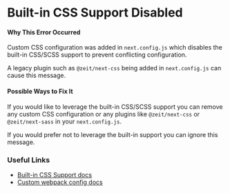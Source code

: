 # Built-in CSS Support Disabled

#### Why This Error Occurred

Custom CSS configuration was added in `next.config.js` which disables the built-in CSS/SCSS support to prevent conflicting configuration.

A legacy plugin such as `@zeit/next-css` being added in `next.config.js` can cause this message.

#### Possible Ways to Fix It

If you would like to leverage the built-in CSS/SCSS support you can remove any custom CSS configuration or any plugins like `@zeit/next-css` or `@zeit/next-sass` in your `next.config.js`.

If you would prefer not to leverage the built-in support you can ignore this message.

### Useful Links

- [Built-in CSS Support docs](https://nextjs.org/docs/basic-features/built-in-css-support)
- [Custom webpack config docs](https://nextjs.org/docs/api-reference/next.config.js/custom-webpack-config)
